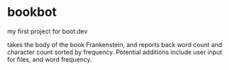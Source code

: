 # bookbot

my first project for boot.dev

takes the body of the book Frankenstein, and reports back word count and character count sorted by frequency.
Potential additions include user input for files, and word frequency.
